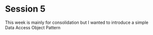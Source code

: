 # Session 5

This week is mainly for consolidation but I wanted to introduce a simple Data Access Object Pattern 